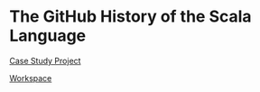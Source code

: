 # The GitHub History of the Scala Language
<a href="https://app.datacamp.com/learn/projects/163">Case Study Project</a>

<a href="https://app.datacamp.com/workspace/w/9b6a7404-3b59-4836-b430-290847ed3349/edit"> Workspace </a>

